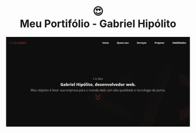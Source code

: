 <h1 align="center">
  😍<br>Meu Portifólio - Gabriel Hipólito
</h1>
<img src="/src/assets/Imgs/github/projeto.png" alt="Logo da Markdown">






